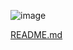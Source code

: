 ![image](https://github.com/user-attachments/assets/b316269d-d820-4df4-83a5-8f0d47f6381f)


[README.md](https://github.com/user-attachments/files/17216526/README.md)

